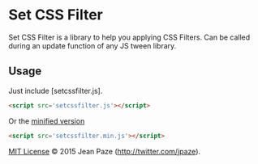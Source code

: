 # Set CSS Filter

Set CSS Filter is a library to help you applying CSS Filters. Can be called during an update function of any JS tween library.

Usage
-----

Just include [setcssfilter.js].

``` html
<script src='setcssfilter.js'></script>
```

Or the [minified version](setcssfilter.min.js)

``` html
<script src='setcssfilter.min.js'></script>
```

[MIT License](License.txt) © 2015 Jean Paze (http://twitter.com/jpaze).
